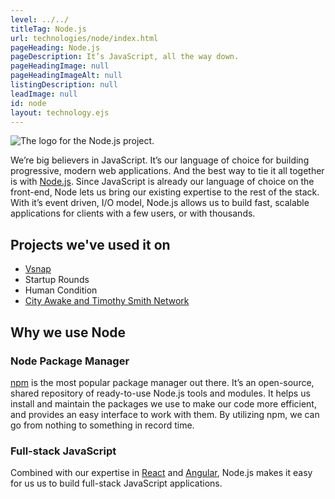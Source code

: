 ```yaml
---
level: ../../
titleTag: Node.js
url: technologies/node/index.html
pageHeading: Node.js
pageDescription: It’s JavaScript, all the way down.
pageHeadingImage: null
pageHeadingImageAlt: null
listingDescription: null
leadImage: null
id: node
layout: technology.ejs
---
```


<div class="services--container-image right">
  <img src="../../images/technology-icons/node-logo.svg" alt="The logo for the Node.js project." />
</div>

<p>We’re big believers in JavaScript. It’s our language of choice for building progressive, modern web applications. And the best way to tie it all together is with <a href="https://nodejs.org/en/">Node.js</a>. Since JavaScript is already our language of choice on the front-end, Node lets us bring our existing expertise to the rest of the stack. With it’s event driven, I/O model, Node.js allows us to build fast, scalable applications for clients with a few users, or with thousands.</p>

<h2>Projects we've used it on</h2>

<ul>
  <li><a href="../../case_study/vsnap">Vsnap</a></li>
  <li>Startup Rounds</li>
  <li>Human Condition</li>
  <li><a href="../../case_study/social_good_calendar">City Awake and Timothy Smith Network</a></li>
</ul>

<h2>Why we use Node</h2>

<h3>Node Package Manager</h3>

<p><a href="https://docs.npmjs.com/">npm</a> is the most popular package manager out there. It’s an open-source, shared repository of ready-to-use Node.js tools and modules. It helps us install and maintain the packages we use to make our code more efficient, and provides an easy interface to work with them. By utilizing npm, we can go from nothing to something in record time.</p>

<h3>Full-stack JavaScript</h3>

<p>Combined with our expertise in <a href="https://facebook.github.io/react/">React</a> and <a href="https://angular.io/">Angular</a>, Node.js makes it easy for us us to build full-stack JavaScript applications.</p>